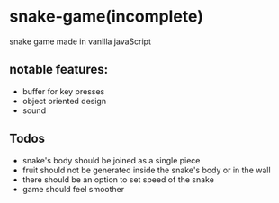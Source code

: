 # snake-game(incomplete)
snake game made in vanilla javaScript

## notable features:
* buffer for key presses
* object oriented design
* sound

## Todos
* snake's body should be joined as a single piece
* fruit should not be generated inside the snake's body or in the wall
* there should be an option to set speed of the snake
* game should feel smoother
